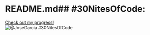 # README.md## #30NitesOfCode:
  [Check out my progress!](https://www.codedex.io/@JoseGarcia/30-nites-of-code)  
  ![@JoseGarcia #30NitesOfCode](https://www.codedex.io/api/petStatus?user=JoseGarcia)

